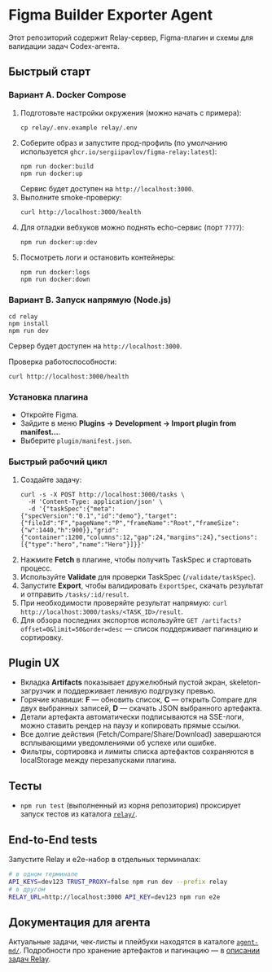 <!-- Команда для Codex -->
# Figma Builder Exporter Agent

Этот репозиторий содержит Relay-сервер, Figma-плагин и схемы для валидации задач Codex-агента.

## Быстрый старт

### Вариант A. Docker Compose

1. Подготовьте настройки окружения (можно начать с примера):
   ```
   cp relay/.env.example relay/.env
   ```
2. Соберите образ и запустите прод-профиль (по умолчанию используется `ghcr.io/sergiipavlov/figma-relay:latest`):
   ```
   npm run docker:build
   npm run docker:up
   ```
   Сервис будет доступен на `http://localhost:3000`.
3. Выполните smoke-проверку:
   ```
   curl http://localhost:3000/health
   ```
4. Для отладки вебхуков можно поднять echo-сервис (порт `7777`):
   ```
   npm run docker:up:dev
   ```
5. Посмотреть логи и остановить контейнеры:
   ```
   npm run docker:logs
   npm run docker:down
   ```

### Вариант B. Запуск напрямую (Node.js)
```
cd relay
npm install
npm run dev
```
Сервер будет доступен на `http://localhost:3000`.

Проверка работоспособности:
```
curl http://localhost:3000/health
```

### Установка плагина
- Откройте Figma.
- Зайдите в меню **Plugins → Development → Import plugin from manifest…**.
- Выберите `plugin/manifest.json`.

### Быстрый рабочий цикл
1. Создайте задачу:
   ```
   curl -s -X POST http://localhost:3000/tasks \
     -H 'Content-Type: application/json' \
     -d '{"taskSpec":{"meta":{"specVersion":"0.1","id":"demo"},"target":{"fileId":"F","pageName":"P","frameName":"Root","frameSize":{"w":1440,"h":900}},"grid":{"container":1200,"columns":12,"gap":24,"margins":24},"sections":[{"type":"hero","name":"Hero"}]}}'
   ```
2. Нажмите **Fetch** в плагине, чтобы получить TaskSpec и стартовать процесс.
3. Используйте **Validate** для проверки TaskSpec (`/validate/taskSpec`).
4. Запустите **Export**, чтобы валидировать `ExportSpec`, скачать результат и отправить `/tasks/:id/result`.
5. При необходимости проверяйте результат напрямую: `curl http://localhost:3000/tasks/<TASK_ID>/result`.
6. Для обзора последних экспортов используйте `GET /artifacts?offset=0&limit=50&order=desc` — список поддерживает пагинацию и сортировку.

## Plugin UX

- Вкладка **Artifacts** показывает дружелюбный пустой экран, skeleton-загрузчик и поддерживает ленивую подгрузку превью.
- Горячие клавиши: **F** — обновить список, **C** — открыть Compare для двух выбранных записей, **D** — скачать JSON выбранного артефакта.
- Детали артефакта автоматически подписываются на SSE-логи, можно ставить рендер на паузу и копировать прямые ссылки.
- Все долгие действия (Fetch/Compare/Share/Download) завершаются всплывающими уведомлениями об успехе или ошибке.
- Фильтры, сортировка и лимиты списка артефактов сохраняются в localStorage между перезапусками плагина.

## Тесты

- `npm run test` (выполненный из корня репозитория) проксирует запуск тестов из каталога [`relay/`](./relay/).

## End-to-End tests

Запустите Relay и e2e-набор в отдельных терминалах:

```sh
# в одном терминале
API_KEYS=dev123 TRUST_PROXY=false npm run dev --prefix relay
# в другом
RELAY_URL=http://localhost:3000 API_KEY=dev123 npm run e2e
```

## Документация для агента

Актуальные задачи, чек-листы и плейбуки находятся в каталоге [`agent-md/`](./agent-md/).
Подробности про хранение артефактов и пагинацию — в [описании задач Relay](./agent-md/tasks/relay.md#retention--pagination).

